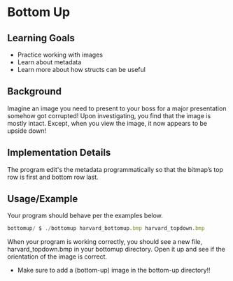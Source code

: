 
# Bottom Up

## Learning Goals

- Practice working with images
- Learn about metadata
- Learn more about how structs can be useful
## Background

Imagine an image you need to present to your boss for a major presentation somehow got corrupted! Upon investigating, you find that the image is mostly intact. Except, when you view the image, it now appears to be upside down!


## Implementation Details

The program edit's the metadata programmatically so that the bitmap’s top row is first and bottom row last.


## Usage/Example

Your program should behave per the examples below.

```javascript
bottomup/ $ ./bottomup harvard_bottomup.bmp harvard_topdown.bmp
```

When your program is working correctly, you should see a new file, harvard_topdown.bmp in your bottomup directory. Open it up and see if the orientation of the image is correct.

- Make sure to add a (bottom-up) image in the bottom-up directory!! 


